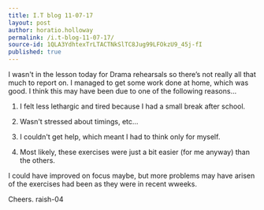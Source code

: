 ```yaml
---
title: I.T blog 11-07-17
layout: post
author: horatio.holloway
permalink: /i.t-blog-11-07-17/
source-id: 1QLA3YdhtexTrLTACTNkSlTC8Jug99LFOkzU9_45j-fI
published: true
---
```

I wasn't in the lesson today for Drama rehearsals so there’s not really all that much to report on. I managed to get some work done at home, which was good. I think this may have been due to one of the following reasons…

1. I felt less lethargic and tired because I had a small break after school. 

2. Wasn't stressed about timings, etc…

3. I couldn't get help, which meant I had to think only for myself.

4. Most likely, these exercises were just a bit easier (for me anyway) than the others.

I could have improved on focus maybe, but more problems may have arisen of the exercises had been as they were in recent wweeks.

Cheers. raish-04

